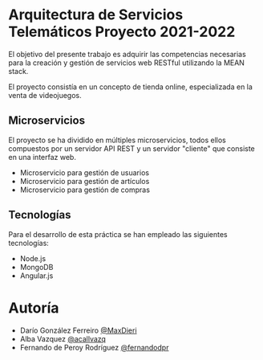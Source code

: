 # Arquitectura de Servicios Telemáticos Proyecto 2021-2022

El objetivo del presente trabajo es adquirir las competencias necesarias para la creación y gestión de servicios
web RESTful utilizando la MEAN stack.

El proyecto consistía en un concepto de tienda online, especializada en la venta de videojuegos. 

## Microservicios
El proyecto se ha dividido en múltiples microservicios, todos ellos compuestos por un servidor API REST y un servidor "cliente" que consiste en una interfaz web.
- Microservicio para gestión de usuarios
- Microservicio para gestión de artículos
- Microservicio para gestión de compras

## Tecnologías
Para el desarrollo de esta práctica se han empleado las siguientes tecnologías:
- Node.js
- MongoDB
- Angular.js
# Autoría
- Darío González Ferreiro [@MaxDieri](https://github.com/MaxDieri)
- Alba Vazquez [@acallvazq](https://github.com/acallvazq)
- Fernando de Peroy Rodríguez [@fernandodpr](https://github.com/fernandodpr/)
